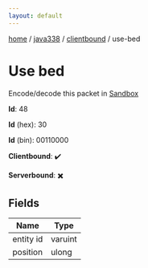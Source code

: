 ```yaml
---
layout: default
---
```


[home](/)  /  [java338](/protocol/java338)  /  [clientbound](/protocol/java338/clientbound)  /  use-bed

# Use bed

Encode/decode this packet in [Sandbox](../../../sandbox/java338#Clientbound.UseBed)

**Id**: 48

**Id** (hex): 30

**Id** (bin): 00110000

**Clientbound**: ✔️

**Serverbound**: ✖️

## Fields

Name | Type
---|---
entity id | varuint
position | ulong
